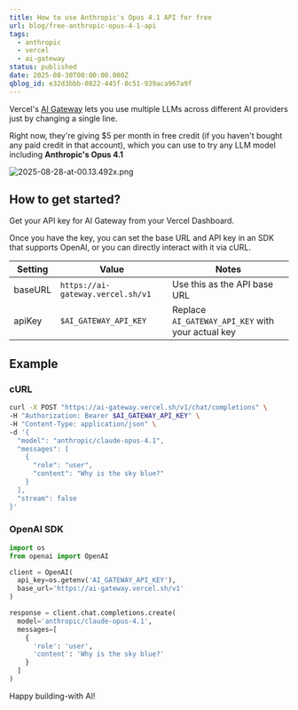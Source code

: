 ```yaml
---
title: How to use Anthropic's Opus 4.1 API for free
url: blog/free-anthropic-opus-4-1-api
tags:
  - anthropic
  - vercel
  - ai-gateway
status: published
date: 2025-08-30T00:00:00.000Z
qblog_id: e32d3bbb-0822-445f-8c51-939aca967a9f
---
```


Vercel's [AI Gateway](https://aiengineerguide.com/blog/vercel-ai-gateway/) lets you use multiple LLMs across different AI providers just by changing a single line.

Right now, they're giving $5 per month in free credit (if you haven't bought any paid credit in that account), which you can use to try any LLM model including **Anthropic's Opus 4.1**

![2025-08-28-at-00.13.492x.png](https://images.nesin.io/f_auto,q_auto/qblog/AIEngineerGuide/2025-08/lhqgiktlmg6dw6qvh3n7)

## How to get started?
Get your API key for AI Gateway from your Vercel Dashboard.

Once you have the key, you can set the base URL and API key in an SDK that supports OpenAI, or you can directly interact with it via cURL.

| Setting   | Value                               | Notes                                               |
|-----------|-------------------------------------|-----------------------------------------------------|
| baseURL   | `https://ai-gateway.vercel.sh/v1`   | Use this as the API base URL                        |
| apiKey    | `$AI_GATEWAY_API_KEY`               | Replace `AI_GATEWAY_API_KEY` with your actual key   |

## Example
### cURL

```bash
curl -X POST "https://ai-gateway.vercel.sh/v1/chat/completions" \
-H "Authorization: Bearer $AI_GATEWAY_API_KEY" \
-H "Content-Type: application/json" \
-d '{
  "model": "anthropic/claude-opus-4.1",
  "messages": [
    {
      "role": "user",
      "content": "Why is the sky blue?"
    }
  ],
  "stream": false
}'
```
### OpenAI SDK

```python
import os
from openai import OpenAI

client = OpenAI(
  api_key=os.getenv('AI_GATEWAY_API_KEY'),
  base_url='https://ai-gateway.vercel.sh/v1'
)

response = client.chat.completions.create(
  model='anthropic/claude-opus-4.1',
  messages=[
    {
      'role': 'user',
      'content': 'Why is the sky blue?'
    }
  ]
)
```

Happy building-with AI!